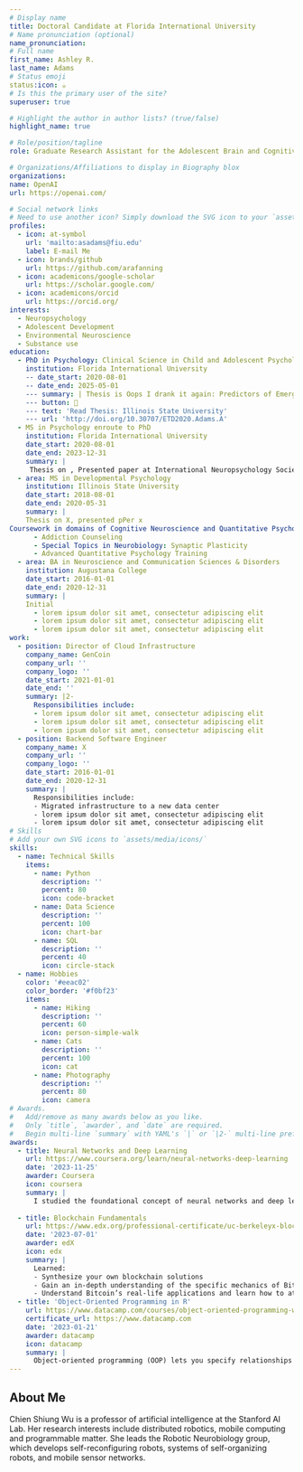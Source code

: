 ```yaml
---
# Display name
title: Doctoral Candidate at Florida International University
# Name pronunciation (optional)
name_pronunciation: 
# Full name 
first_name: Ashley R. 
last_name: Adams
# Status emoji
status:icon: ☕️
# Is this the primary user of the site?
superuser: true

# Highlight the author in author lists? (true/false)
highlight_name: true

# Role/position/tagline
role: Graduate Research Assistant for the Adolescent Brain and Cognitive Development (ABCD) Study at the FIU site

# Organizations/Affiliations to display in Biography blox
organizations:
name: OpenAI
url: https://openai.com/

# Social network links
# Need to use another icon? Simply download the SVG icon to your `assets/media/icons/` folder.
profiles:
  - icon: at-symbol
    url: 'mailto:asadams@fiu.edu'
    label: E-mail Me
  - icon: brands/github
    url: https://github.com/arafanning
  - icon: academicons/google-scholar
    url: https://scholar.google.com/
  - icon: academicons/orcid
    url: https://orcid.org/
interests:
  - Neuropsychology
  - Adolescent Development
  - Environmental Neuroscience
  - Substance use
education:
  - PhD in Psychology: Clinical Science in Child and Adolescent Psychology
    institution: Florida International University
    -- date_start: 2020-08-01
    -- date_end: 2025-05-01
    --- summary: | Thesis is Oops I drank it again: Predictors of Emerging Adults’ Unplanned Drinking. Supervised by [Laura Finan,  PhD and Corrine Zimmerman, PhD](https://ir.library.illinoisstate.edu/etd/1240).
    --- button: 📖
    --- text: 'Read Thesis: Illinois State University'
    --- url: 'http://doi.org/10.30707/ETD2020.Adams.A'
  - MS in Psychology enroute to PhD
    institution: Florida International University
    date_start: 2020-08-01
    date_end: 2023-12-31
    summary: |
     Thesis on , Presented paper at International Neuropsychology Society (INS). Under Review at APA Neuropsychology Journal. 
  - area: MS in Developmental Psychology
    institution: Illinois State University 
    date_start: 2018-08-01
    date_end: 2020-05-31
    summary: |
    Thesis on X, presented pPer x
Coursework in domains of Cognitive Neuroscience and Quantitative Psychology included:
      - Addiction Counseling
      - Special Topics in Neurobiology: Synaptic Plasticity
      - Advanced Quantitative Psychology Training
  - area: BA in Neuroscience and Communication Sciences & Disorders
    institution: Augustana College
    date_start: 2016-01-01
    date_end: 2020-12-31
    summary: |
    Initial
      - lorem ipsum dolor sit amet, consectetur adipiscing elit
      - lorem ipsum dolor sit amet, consectetur adipiscing elit
      - lorem ipsum dolor sit amet, consectetur adipiscing elit
work:
  - position: Director of Cloud Infrastructure
    company_name: GenCoin
    company_url: ''
    company_logo: ''
    date_start: 2021-01-01
    date_end: ''
    summary: |2-
      Responsibilities include:
      - lorem ipsum dolor sit amet, consectetur adipiscing elit
      - lorem ipsum dolor sit amet, consectetur adipiscing elit
      - lorem ipsum dolor sit amet, consectetur adipiscing elit
  - position: Backend Software Engineer
    company_name: X
    company_url: ''
    company_logo: ''
    date_start: 2016-01-01
    date_end: 2020-12-31
    summary: |
      Responsibilities include:
      - Migrated infrastructure to a new data center
      - lorem ipsum dolor sit amet, consectetur adipiscing elit
      - lorem ipsum dolor sit amet, consectetur adipiscing elit
# Skills
# Add your own SVG icons to `assets/media/icons/`
skills:
  - name: Technical Skills
    items:
      - name: Python
        description: ''
        percent: 80
        icon: code-bracket
      - name: Data Science
        description: ''
        percent: 100
        icon: chart-bar
      - name: SQL
        description: ''
        percent: 40
        icon: circle-stack
  - name: Hobbies
    color: '#eeac02'
    color_border: '#f0bf23'
    items:
      - name: Hiking
        description: ''
        percent: 60
        icon: person-simple-walk
      - name: Cats
        description: ''
        percent: 100
        icon: cat
      - name: Photography
        description: ''
        percent: 80
        icon: camera
# Awards.
#   Add/remove as many awards below as you like.
#   Only `title`, `awarder`, and `date` are required.
#   Begin multi-line `summary` with YAML's `|` or `|2-` multi-line prefix and indent 2 spaces below.
awards:
  - title: Neural Networks and Deep Learning
    url: https://www.coursera.org/learn/neural-networks-deep-learning
    date: '2023-11-25'
    awarder: Coursera
    icon: coursera
    summary: |
      I studied the foundational concept of neural networks and deep learning. By the end, I was familiar with the significant technological trends driving the rise of deep learning; build, train, and apply fully connected deep neural networks; implement efficient (vectorized) neural networks; identify key parameters in a neural network’s architecture; and apply deep learning to your own applications.
    
  - title: Blockchain Fundamentals
    url: https://www.edx.org/professional-certificate/uc-berkeleyx-blockchain-fundamentals
    date: '2023-07-01'
    awarder: edX
    icon: edx
    summary: |
      Learned:
      - Synthesize your own blockchain solutions
      - Gain an in-depth understanding of the specific mechanics of Bitcoin
      - Understand Bitcoin’s real-life applications and learn how to attack and destroy Bitcoin, Ethereum, smart contracts and Dapps, and alternatives to Bitcoin’s Proof-of-Work consensus algorithm
  - title: 'Object-Oriented Programming in R'
    url: https://www.datacamp.com/courses/object-oriented-programming-with-s3-and-r6-in-r
    certificate_url: https://www.datacamp.com
    date: '2023-01-21'
    awarder: datacamp
    icon: datacamp
    summary: |
      Object-oriented programming (OOP) lets you specify relationships between functions and the objects that they can act on, helping you manage complexity in your code. This is an intermediate level course, providing an introduction to OOP, using the S3 and R6 systems. S3 is a great day-to-day R programming tool that simplifies some of the functions that you write. R6 is especially useful for industry-specific analyses, working with web APIs, and building GUIs.
---
```


## About Me

Chien Shiung Wu is a professor of artificial intelligence at the Stanford AI Lab. Her research interests include distributed robotics, mobile computing and programmable matter. She leads the Robotic Neurobiology group, which develops self-reconfiguring robots, systems of self-organizing robots, and mobile sensor networks.
